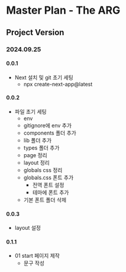 # Master Plan - The ARG

## Project Version

### 2024.09.25

#### 0.0.1

- Next 설치 및 git 초기 세팅
  - npx create-next-app@latest

#### 0.0.2

- 파일 초기 세팅
  - env
  - gitignore에 env 추가
  - components 폴더 추가
  - lib 폴더 추가
  - types 폴더 추가
  - page 정리
  - layout 정리
  - globals css 정리
  - globals.css 폰트 추가
    - 전역 폰트 설정
    - 테마에 폰트 추가
  - 기본 폰트 폴더 삭제

#### 0.0.3

- layout 설정

#### 0.1.1

- 01 start 페이지 제작
  - 문구 작성
